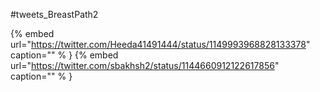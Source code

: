 #tweets_BreastPath2

{% embed url="https://twitter.com/Heeda41491444/status/1149993968828133378"  caption="" % }
{% embed url="https://twitter.com/sbakhsh2/status/1144660912122617856"  caption="" % }
